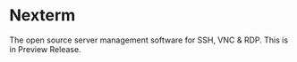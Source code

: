 # Nexterm

The open source server management software for SSH, VNC & RDP. This is in Preview Release.
